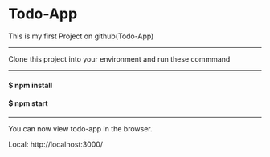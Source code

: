 # Todo-App
This is my first Project on github(Todo-App)
***
Clone this project into your environment and run these commmand

***
#### $ **npm install**
#### $ **npm start**
***
You can now view todo-app in the browser.

  Local:            http://localhost:3000/
